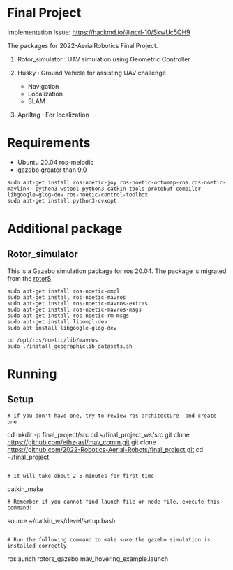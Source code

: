 # Final Project

Implementation Issue:
https://hackmd.io/@ncrl-10/SkwUc5QH9

The packages for 2022-AerialRobotics Final Project.

1. Rotor_simulator : UAV simulation using Geometric Controller

2. Husky : Ground Vehicle for assisting UAV challenge
    - Navigation
    - Localization
    - SLAM

3. Apriltag : For localization



# Requirements
* Ubuntu 20.04 ros-melodic
* gazebo greater than 9.0

```
sudo apt-get install ros-noetic-joy ros-noetic-octomap-ros ros-noetic-mavlink  python3-wstool python3-catkin-tools protobuf-compiler libgoogle-glog-dev ros-noetic-control-toolbox
sudo apt-get install python3-cvxopt
```
# Additional package

## Rotor_simulator
This is a Gazebo simulation package for ros 20.04. The package is migrated from the [rotorS](https://github.com/ethz-asl/rotors_simulator).
```
sudo apt-get install ros-noetic-ompl
sudo apt-get install ros-noetic-mavros
sudo apt-get install ros-noetic-mavros-extras 
sudo apt-get install ros-noetic-mavros-msgs
sudo apt-get install ros-noetic-rm-msgs
sudo apt-get install libompl-dev
sudo apt install libgoogle-glog-dev 

cd /opt/ros/noetic/lib/mavros
sudo ./install_geographiclib_datasets.sh
```

# Running

## Setup
```
# if you don't have one, try to review ros architecture  and create one
```
cd
mkdir -p final_project/src
cd ~/final_project_ws/src
git clone https://github.com/ethz-asl/mav_comm.git
git clone https://github.com/2022-Robotics-Aerial-Robots/final_project.git
cd ~/final_project
```

# it will take about 2-5 minutes for first time
```
catkin_make
```
# Remember if you cannot find launch file or node file, execute this command! 
```
source ~/catkin_ws/devel/setup.bash
```

# Run the following command to make sure the gazebo simulation is installed correctly
```
roslaunch rotors_gazebo mav_hovering_example.launch
```

